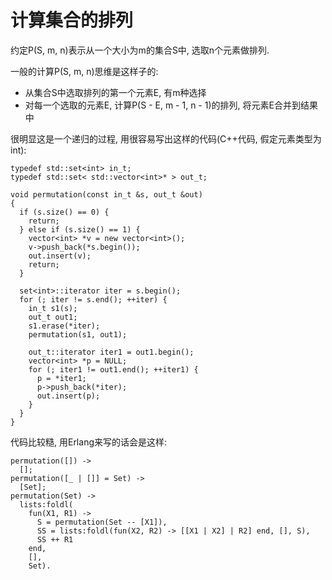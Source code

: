 
计算集合的排列
=================================================

约定P(S, m, n)表示从一个大小为m的集合S中, 选取n个元素做排列.

一般的计算P(S, m, n)思维是这样子的:

* 从集合S中选取排列的第一个元素E, 有m种选择
* 对每一个选取的元素E, 计算P(S - E, m - 1, n - 1)的排列, 将元素E合并到结果中

很明显这是一个递归的过程, 用很容易写出这样的代码(C++代码, 假定元素类型为int):

    typedef std::set<int> in_t;
    typedef std::set< std::vector<int>* > out_t;

    void permutation(const in_t &s, out_t &out)
    {
      if (s.size() == 0) {
        return;
      } else if (s.size() == 1) {
        vector<int> *v = new vector<int>();
        v->push_back(*s.begin());
        out.insert(v);
        return;
      }

      set<int>::iterator iter = s.begin();
      for (; iter != s.end(); ++iter) {
        in_t s1(s);
        out_t out1;
        s1.erase(*iter);
        permutation(s1, out1);

        out_t::iterator iter1 = out1.begin();
        vector<int> *p = NULL;
        for (; iter1 != out1.end(); ++iter1) {
          p = *iter1;
          p->push_back(*iter);
          out.insert(p);
        }
      }
    }

代码比较糙, 用Erlang来写的话会是这样:

    permutation([]) ->
      [];
    permutation([_ | []] = Set) ->
      [Set];
    permutation(Set) ->
      lists:foldl(
        fun(X1, R1) ->
          S = permutation(Set -- [X1]),
          SS = lists:foldl(fun(X2, R2) -> [[X1 | X2] | R2] end, [], S),
          SS ++ R1
        end,
        [],
        Set).




